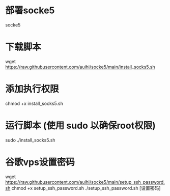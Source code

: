 # 部署socke5
socke5
# 下载脚本
wget https://raw.githubusercontent.com/auihi/socke5/main/install_socks5.sh
# 添加执行权限
chmod +x install_socks5.sh
# 运行脚本 (使用 sudo 以确保root权限)
sudo ./install_socks5.sh
# 谷歌vps设置密码
wget https://raw.githubusercontent.com/auihi/socke5/main/setup_ssh_password.sh
chmod +x setup_ssh_password.sh
./setup_ssh_password.sh [设置密码]
